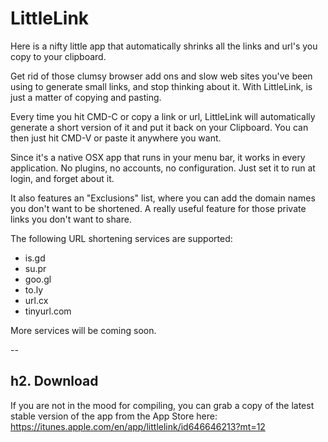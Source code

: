 LittleLink
==========

Here is a nifty little app that automatically shrinks all the links and url's you copy to your clipboard.

Get rid of those clumsy browser add ons and slow web sites you've been using to generate small links, and stop thinking about it. With LittleLink, is just a matter of copying and pasting.

Every time you hit CMD-C or copy a link or url, LittleLink will automatically generate a short version of it and put it back on your Clipboard. You can then just hit CMD-V or paste it anywhere you want. 

Since it's a native OSX app that runs in your menu bar, it works in every application. No plugins, no accounts, no configuration. Just set it to run at login, and forget about it.

It also features an "Exclusions" list, where you can add the domain names you don't want to be shortened. A really useful feature for those private links you don't want to share.

The following URL shortening services are supported:

* is.gd
* su.pr
* goo.gl
* to.ly
* url.cx
* tinyurl.com

More services will be coming soon.

--

h2. Download
------------
If you are not in the mood for compiling, you can grab a copy of the latest stable version of the app from the App Store here: https://itunes.apple.com/en/app/littlelink/id646646213?mt=12



